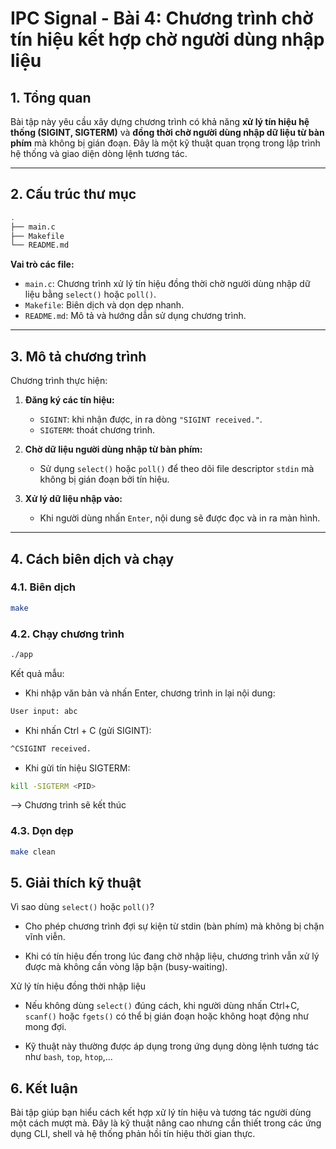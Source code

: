 # IPC Signal - Bài 4: Chương trình chờ tín hiệu kết hợp chờ người dùng nhập liệu

## 1. Tổng quan

Bài tập này yêu cầu xây dựng chương trình có khả năng **xử lý tín hiệu hệ thống (SIGINT, SIGTERM)** và **đồng thời chờ người dùng nhập dữ liệu từ bàn phím** mà không bị gián đoạn. Đây là một kỹ thuật quan trọng trong lập trình hệ thống và giao diện dòng lệnh tương tác.

---

## 2. Cấu trúc thư mục

```bash
.
├── main.c
├── Makefile
└── README.md
```


**Vai trò các file:**

- `main.c`: Chương trình xử lý tín hiệu đồng thời chờ người dùng nhập dữ liệu bằng `select()` hoặc `poll()`.
- `Makefile`: Biên dịch và dọn dẹp nhanh.
- `README.md`: Mô tả và hướng dẫn sử dụng chương trình.

---

## 3. Mô tả chương trình

Chương trình thực hiện:

1. **Đăng ký các tín hiệu:**
   - `SIGINT`: khi nhận được, in ra dòng `"SIGINT received."`.
   - `SIGTERM`: thoát chương trình.

2. **Chờ dữ liệu người dùng nhập từ bàn phím:**
   - Sử dụng `select()` hoặc `poll()` để theo dõi file descriptor `stdin` mà không bị gián đoạn bởi tín hiệu.

3. **Xử lý dữ liệu nhập vào:**
   - Khi người dùng nhấn `Enter`, nội dung sẽ được đọc và in ra màn hình.

---

## 4. Cách biên dịch và chạy

### 4.1. Biên dịch

```bash
make
```

### 4.2. Chạy chương trình

```bash
./app
```

Kết quả mẫu:

- Khi nhập văn bản và nhấn Enter, chương trình in lại nội dung:
```bash
User input: abc
```
- Khi nhấn Ctrl + C (gửi SIGINT):
```bash
^CSIGINT received.
```
- Khi gửi tín hiệu SIGTERM:
```bash
kill -SIGTERM <PID>
```
--> Chương trình sẽ kết thúc

### 4.3. Dọn dẹp

```bash
make clean
```

## 5. Giải thích kỹ thuật

Vì sao dùng `select()` hoặc `poll()`?
- Cho phép chương trình đợi sự kiện từ stdin (bàn phím) mà không bị chặn vĩnh viễn.

- Khi có tín hiệu đến trong lúc đang chờ nhập liệu, chương trình vẫn xử lý được mà không cần vòng lặp bận (busy-waiting).

Xử lý tín hiệu đồng thời nhập liệu
- Nếu không dùng `select()` đúng cách, khi người dùng nhấn Ctrl+C, `scanf()` hoặc `fgets()` có thể bị gián đoạn hoặc không hoạt động như mong đợi.

- Kỹ thuật này thường được áp dụng trong ứng dụng dòng lệnh tương tác như `bash`, `top`, `htop`,...


## 6. Kết luận

Bài tập giúp bạn hiểu cách kết hợp xử lý tín hiệu và tương tác người dùng một cách mượt mà. Đây là kỹ thuật nâng cao nhưng cần thiết trong các ứng dụng CLI, shell và hệ thống phản hồi tín hiệu thời gian thực.